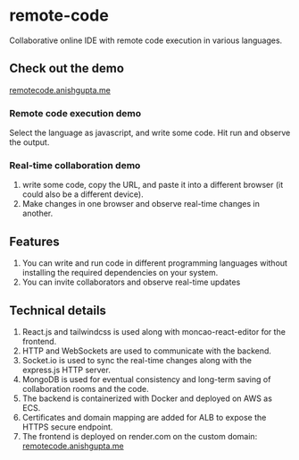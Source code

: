 # remote-code
Collaborative online IDE with remote code execution in various languages.

## Check out the demo
  [remotecode.anishgupta.me](https://remotecode.anishgupta.me)
  ### Remote code execution demo
  Select the language as javascript, and write some code. Hit run and observe the output.

  ### Real-time collaboration demo
  1. write some code, copy the URL, and paste it into a different browser (it could also be a different device).
  2. Make changes in one browser and observe real-time changes in another.

## Features
1. You can write and run code in different programming languages without installing the required dependencies on your system.
2. You can invite collaborators and observe real-time updates

## Technical details
1. React.js and tailwindcss is used along with moncao-react-editor for the frontend.
2. HTTP and WebSockets are used to communicate with the backend.
3. Socket.io is used to sync the real-time changes along with the express.js HTTP server.
4. MongoDB is used for eventual consistency and long-term saving of collaboration rooms and the code.
5. The backend is containerized with Docker and deployed on AWS as ECS.
6. Certificates and domain mapping are added for ALB to expose the HTTPS secure endpoint.
7. The frontend is deployed on render.com on the custom domain: [remotecode.anishgupta.me](https://remotecode.anishgupta.me)
